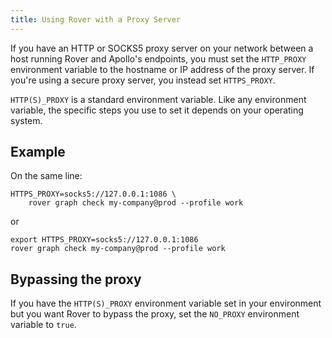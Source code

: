 ```yaml
---
title: Using Rover with a Proxy Server
---
```


If you have an HTTP or SOCKS5 proxy server on your network between a host running Rover and Apollo's endpoints, you must set the `HTTP_PROXY` environment variable to the hostname or IP address of the proxy server. If you're using a secure proxy server, you instead set `HTTPS_PROXY`.

`HTTP(S)_PROXY` is a standard environment variable. Like any environment variable, the specific steps you use to set it depends on your operating system.

## Example

On the same line:
```shell
HTTPS_PROXY=socks5://127.0.0.1:1086 \
    rover graph check my-company@prod --profile work
```

or

```shell
export HTTPS_PROXY=socks5://127.0.0.1:1086
rover graph check my-company@prod --profile work
```

## Bypassing the proxy

If you have the `HTTP(S)_PROXY` environment variable set in your environment but you want Rover to bypass the proxy, set the `NO_PROXY` environment variable to `true`.
